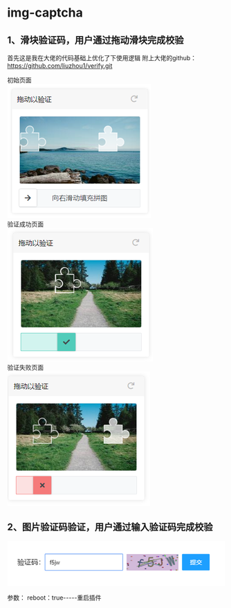 # img-captcha

## 1、滑块验证码，用户通过拖动滑块完成校验
首先这是我在大佬的代码基础上优化了下使用逻辑
附上大佬的github：https://github.com/liuzhou1/verify.git

 初始页面
<br>
![](https://raw.githubusercontent.com/liuzhou1/verify/master/verify/sliderCaptcha/static/img.png)
<br>
 验证成功页面
<br>
![](https://raw.githubusercontent.com/liuzhou1/verify/master/verify/sliderCaptcha/static/img1.png)
<br>
 验证失败页面
<br>
![](https://raw.githubusercontent.com/liuzhou1/verify/master/verify/sliderCaptcha/static/img2.png)

## 2、图片验证码验证，用户通过输入验证码完成校验

![](https://raw.githubusercontent.com/liuzhou1/verify/master/verify/sliderCaptcha/static/img3.png)

  参数：
  reboot：true-----重启插件